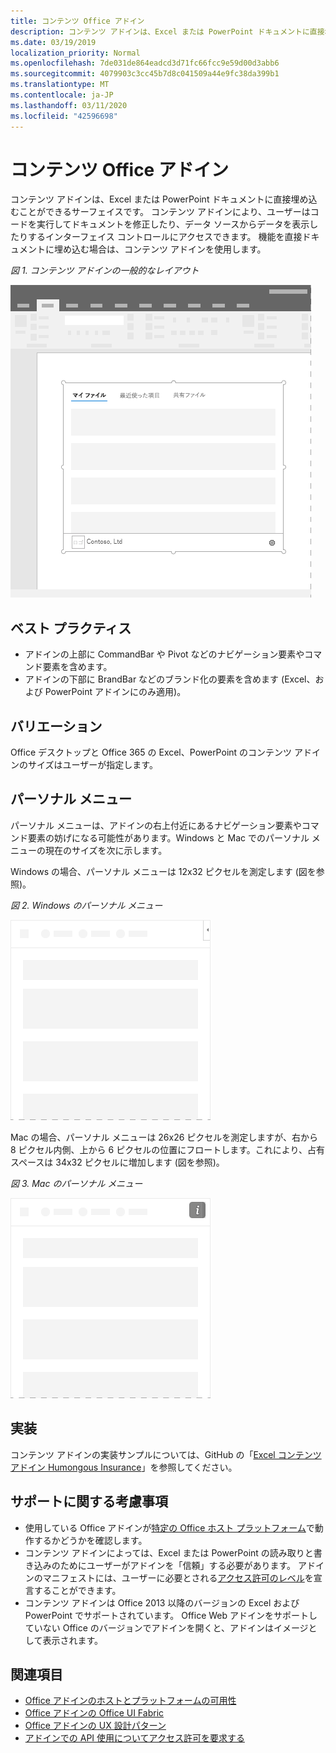 ```yaml
---
title: コンテンツ Office アドイン
description: コンテンツ アドインは、Excel または PowerPoint ドキュメントに直接埋め込むことができるサーフェイスです。これでは、ユーザーはコードを実行してドキュメントを修正したり、データ ソースからデータを表示したりするインターフェイス コントロールにアクセスできます。
ms.date: 03/19/2019
localization_priority: Normal
ms.openlocfilehash: 7de031de864eadcd3d71fc66fcc9e59d00d3abb6
ms.sourcegitcommit: 4079903c3cc45b7d8c041509a44e9fc38da399b1
ms.translationtype: MT
ms.contentlocale: ja-JP
ms.lasthandoff: 03/11/2020
ms.locfileid: "42596698"
---
```

# <a name="content-office-add-ins"></a>コンテンツ Office アドイン

コンテンツ アドインは、Excel または PowerPoint ドキュメントに直接埋め込むことができるサーフェイスです。 コンテンツ アドインにより、ユーザーはコードを実行してドキュメントを修正したり、データ ソースからデータを表示したりするインターフェイス コントロールにアクセスできます。 機能を直接ドキュメントに埋め込む場合は、コンテンツ アドインを使用します。  

*図 1. コンテンツ アドインの一般的なレイアウト*

![コンテンツ アドインの一般的なレイアウトを表示する画像の例](../images/overview-with-app-content.png)

## <a name="best-practices"></a>ベスト プラクティス

- アドインの上部に CommandBar や Pivot などのナビゲーション要素やコマンド要素を含めます。
- アドインの下部に BrandBar などのブランド化の要素を含めます (Excel、および PowerPoint アドインにのみ適用)。

## <a name="variants"></a>バリエーション

Office デスクトップと Office 365 の Excel、PowerPoint のコンテンツ アドインのサイズはユーザーが指定します。

## <a name="personality-menu"></a>パーソナル メニュー

パーソナル メニューは、アドインの右上付近にあるナビゲーション要素やコマンド要素の妨げになる可能性があります。Windows と Mac でのパーソナル メニューの現在のサイズを次に示します。

Windows の場合、パーソナル メニューは 12x32 ピクセルを測定します (図を参照)。

*図 2. Windows のパーソナル メニュー* 

![Windows デスクトップのパーソナル メニューを示す図](../images/personality-menu-win.png)


Mac の場合、パーソナル メニューは 26x26 ピクセルを測定しますが、右から 8 ピクセル内側、上から 6 ピクセルの位置にフロートします。これにより、占有スペースは 34x32 ピクセルに増加します (図を参照)。

*図 3. Mac のパーソナル メニュー*

![Mac デスクトップのパーソナル メニューを示す図](../images/personality-menu-mac.png)

## <a name="implementation"></a>実装

コンテンツ アドインの実装サンプルについては、GitHub の「[Excel コンテンツ アドイン Humongous Insurance](https://github.com/OfficeDev/Excel-Content-Add-in-Humongous-Insurance)」を参照してください。

## <a name="support-considerations"></a>サポートに関する考慮事項

- 使用している Office アドインが[特定の Office ホスト プラットフォーム](../overview/office-add-in-availability.md)で動作するかどうかを確認します。
- コンテンツ アドインによっては、Excel または PowerPoint の読み取りと書き込みのためにユーザーがアドインを「信頼」する必要があります。 アドインのマニフェストには、ユーザーに必要とされる[アクセス許可のレベル](../develop/requesting-permissions-for-api-use-in-content-and-task-pane-add-ins.md)を宣言することができます。  
- コンテンツ アドインは Office 2013 以降のバージョンの Excel および PowerPoint でサポートされています。 Office Web アドインをサポートしていない Office のバージョンでアドインを開くと、アドインはイメージとして表示されます。

## <a name="see-also"></a>関連項目

- [Office アドインのホストとプラットフォームの可用性](../overview/office-add-in-availability.md)
- [Office アドインの Office UI Fabric](../design/office-ui-fabric.md)
- [Office アドインの UX 設計パターン](../design/ux-design-pattern-templates.md)
- [アドインでの API 使用についてアクセス許可を要求する](../develop/requesting-permissions-for-api-use-in-content-and-task-pane-add-ins.md)
